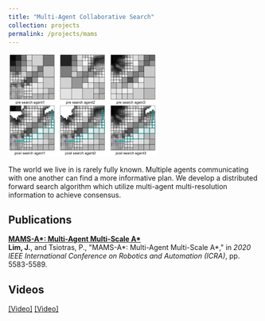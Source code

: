```yaml
---
title: "Multi-Agent Collaborative Search"
collection: projects
permalink: /projects/mams
---
```

<img src='/images/mams.png' width=300>

The world we live in is rarely fully known. Multiple agents communicating with one another can find a more informative plan.
We develop a distributed forward search algorithm which utilize multi-agent multi-resolution information to achieve consensus. 

## Publications

<b>[MAMS-A\*: Multi-Agent Multi-Scale A\*](https://jliminf.github.io/publications/mams20)</b><br>
<b>Lim, J.</b>, and Tsiotras, P., "MAMS-A*: Multi-Agent Multi-Scale A*," in <i>2020 IEEE International Conference on Robotics and Automation (ICRA)</i>, pp. 5583-5589.

## Videos
[[Video]](https://www.youtube.com/watch?v=DAVAYhZTHww&ab_channel=DCSLGeorgiaTech)
[[Video]](https://www.youtube.com/watch?v=I-f5-2NQoIs&ab_channel=DCSLGeorgiaTech)

